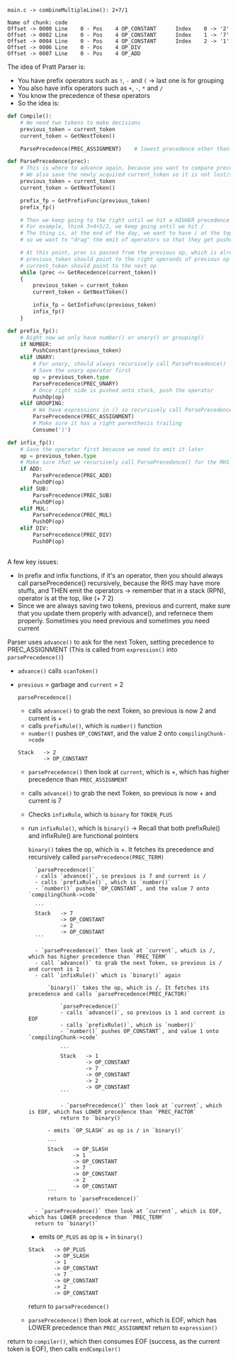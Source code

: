 ```
main.c -> combineMultipleLine(): 2+7/1

Name of chunk: code
Offset -> 0000 Line    0 - Pos    4 OP_CONSTANT      Index    0 -> '2'
Offset -> 0002 Line    0 - Pos    4 OP_CONSTANT      Index    1 -> '7'
Offset -> 0004 Line    0 - Pos    4 OP_CONSTANT      Index    2 -> '1'
Offset -> 0006 Line    0 - Pos    4 OP_DIV
Offset -> 0007 Line    0 - Pos    4 OP_ADD
```

The idea of Pratt Parser is:
- You have prefix operators such as `!`, `-` and `(` -> last one is for grouping
- You also have infix operators such as `+`, `-`, `*` and `/`
- You know the precedence of these operators
- So the idea is:

```Python
def Compile():
    # We need two tokens to make decisions
    previous_token = current_token
    current_token = GetNextToken()

    ParsePrecedence(PREC_ASSIGNMENT)    # lowest precedence other than PREC_NONE which is for EOF

def ParsePrecedence(prec):
    # This is where to advance again, because you want to compare precedence in other functions 
    # We also save the newly acquired current_token so it is not lost/skipped
    previous_token = current_token
    current_token = GetNextToken()

    prefix_fp = GetPrefixFunc(previous_token)
    prefix_fp()

    # Then we keep going to the right until we hit a HIGHER precedence
    # For example, think 3+4+5/2, we keep going until we hit /
    # The thing is, at the end of the day, we want to have / at the top of the stack
    # so we want to "drag" the emit of operators so that they get pushed AFTER the operands get pushed

    # At this point, prec is passed from the previous op, which is already not visible
    # previous_token should point to the right operands of previous op
    # current_token should point to the next op
    while (prec <= GetRecedence(current_token))
    {
        previous_token = current_token
        current_token = GetNextToken()

        infix_fp = GetInfixFunc(previous_token)
        infix_fp()
    }

def prefix_fp():
    # Right now we only have number() or unary() or grouping()
    if NUMBER:
        PushConstant(previous_token)
    elif UNARY:
        # For unary, should always recursively call ParsePrecedence()
        # Save the unary operator first
        op = previous_token.type
        ParsePrecedence(PREC_UNARY)
        # Once right side is pushed onto stack, push the operator
        PushOp(op)
    elif GROUPING:
        # We have expressions in () so recursively call ParsePrecedence and start from the lower precedence again
        ParsePrecedence(PREC_ASSIGNMENT)
        # Make sure it has a right parenthesis trailing
        Consume(')')

def infix_fp():
    # Save the operator first because we need to emit it later
    op = previous_token.type
    # Make sure that we recursively call ParsePrecedence() for the RHS with the correct precedence
    if ADD:
        ParsePrecedence(PREC_ADD)
        PushOP(op)
    elif SUB:
        ParsePrecedence(PREC_SUB)
        PushOP(op)
    elif MUL:
        ParsePrecedence(PREC_MUL)
        PushOP(op)
    elif DIV:
        ParsePrecedence(PREC_DIV)
        PushOP(op)
        
```

A few key issues:
- In prefix and infix functions, if it's an operator, then you should always call parsePrecedence() recursively, because the RHS may have more stuffs, and THEN emit the operators -> remember that in a stack (RPN), operator is at the top, like (+ 7 2)
- Since we are always saving two tokens, previous and current, make sure that you update them properly with advance(), and refernece them properly. Sometimes you need previous and sometimes you need current

Parser uses `advance()` to ask for the next Token, setting precedence to PREC_ASSIGNMENT (This is called from `expression()` into `parsePrecedence()`)
- `advance()` calls `scanToken()`
- `previous` = garbage and `current` = 2

    `parsePrecedence()` 
    - calls `advance()` to grab the next Token, so previous is now 2 and current is +
    - calls `prefixRule()`, which is `number()` function
    - `number()` pushes `OP_CONSTANT`, and the value 2 onto `compilingChunk->code`
    
    ```
    Stack   -> 2
            -> OP_CONSTANT
    ```

    - `parsePrecedence()` then look at `current`, which is +, which has higher precedence than `PREC_ASSIGNMENT`
    - calls `advance()` to grab the next Token, so previous is now + and current is 7
    - Checks `infixRule`, which is `binary` for `TOKEN_PLUS`
    - run `infixRule()`, which is `binary()` -> Recall that both prefixRule() and infixRule() are functional pointers

        `binary()` takes the op, which is +. It fetches its precedence and recursively called `parsePrecedence(PREC_TERM)`

            `parsePrecedence()`
            - calls `advance()`, so previous is 7 and current is /
            - calls `prefixRule()`, which is `number()`
            - `number()` pushes `OP_CONSTANT`, and the value 7 onto `compilingChunk->code`

            ```
            Stack   -> 7
                    -> OP_CONSTANT
                    -> 2
                    -> OP_CONSTANT
            ```

            - `parsePrecedence()` then look at `current`, which is /, which has higher precedence than `PREC_TERM`
            - call `advance()` to grab the next Token, so previous is / and current is 1
            - call `infixRule()` which is `binary()` again

                `binary()` takes the op, which is /. It fetches its precedence and calls `parsePrecedence(PREC_FACTOR)`

                    `parsePrecedence()`
                    - calls `advance()`, so previous is 1 and current is EOF
                    - calls `prefixRule()`, which is `number()`
                    - `number()` pushes OP_CONSTANT`, and value 1 onto `compilingChunk->code`

                    ```
                    Stack   -> 1
                            -> OP_CONSTANT
                            -> 7
                            -> OP_CONSTANT
                            -> 2
                            -> OP_CONSTANT
                    ```
                    
                    - `parsePrecedence()` then look at `current`, which is EOF, which has LOWER precedence than `PREC_FACTOR`
                    return to `binary()`

                - emits `OP_SLASH` as op is / in `binary()`

                ```
                Stack   -> OP_SLASH
                        -> 1
                        -> OP_CONSTANT
                        -> 7
                        -> OP_CONSTANT
                        -> 2
                        -> OP_CONSTANT
                ```
                return to `parsePrecedence()`

            - `parsePrecedence()` then look at `current`, which is EOF, which has LOWER precedence than `PREC_TERM`
            return to `binary()`

        - emits `OP_PLUS` as op is + in `binary()`

        ```
        Stack   -> OP_PLUS
                -> OP_SLASH
                -> 1
                -> OP_CONSTANT
                -> 7
                -> OP_CONSTANT
                -> 2
                -> OP_CONSTANT
        ```
        return to `parsePrecedence()`

    - `parsePrecedence()` then look at `current`, which is EOF, which has LOWER precedence than `PREC_ASSIGNMENT`
    return to `expression()`

return to `compiler()`, which then consumes EOF (success, as the current token is EOF), then calls `endCompiler()`

